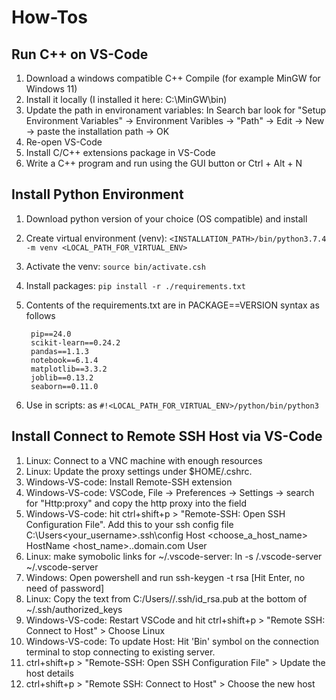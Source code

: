 # How-Tos

## Run C++ on VS-Code
1. Download a windows compatible C++ Compile (for example MinGW for Windows 11)
2. Install it locally (I installed it here: C:\MinGW\bin)
3. Update the path in environament variables: In Search bar look for "Setup Environment Variables" -> Environment Varibles -> "Path" -> Edit -> New -> paste the installation path -> OK
4. Re-open VS-Code
5. Install C/C++ extensions package in VS-Code
6. Write a C++ program and run using the GUI button or Ctrl + Alt + N

## Install Python Environment
1. Download python version of your choice (OS compatible) and install
2. Create virtual environment (venv): ```<INSTALLATION_PATH>/bin/python3.7.4  -m venv <LOCAL_PATH_FOR_VIRTUAL_ENV>```
3. Activate the venv: ```source bin/activate.csh```
4. Install packages: ```pip install -r ./requirements.txt```
5. Contents of the requirements.txt are in PACKAGE==VERSION syntax as follows

        pip==24.0
        scikit-learn==0.24.2
        pandas==1.1.3
        notebook==6.1.4
        matplotlib==3.3.2
        joblib==0.13.2
        seaborn==0.11.0
6. Use in scripts: as ```#!<LOCAL_PATH_FOR_VIRTUAL_ENV>/python/bin/python3```
   
## Install Connect to Remote SSH Host via VS-Code
1. Linux: Connect to a VNC machine with enough resources
2. Linux: Update the proxy settings under $HOME/.cshrc.<username>
3. Windows-VS-code: Install Remote-SSH extension
4. Windows-VS-code: VSCode, File → Preferences → Settings → search for "Http:proxy" and copy the http proxy into the field
5. Windows-VS-code: hit ctrl+shift+p > "Remote-SSH: Open SSH Configuration File". Add this to your ssh config file C:\Users\<your_username>\.ssh\config
        Host <choose_a_host_name>
            HostName <host_name>.<site>.domain.com
            User <username>
6. Linux: make symobolic links for ~/.vscode-server: ln -s <workarea>/.vscode-server  ~/.vscode-server
7. Windows: Open powershell and run ssh-keygen -t rsa [Hit Enter, no need of password]
8. Linux: Copy the text from C:/Users/<username>/.ssh/id_rsa.pub at the bottom of ~/.ssh/authorized_keys
9. Windows-VS-code: Restart VSCode and hit ctrl+shift+p > "Remote SSH: Connect to Host" > Choose Linux
10. Windows-VS-code: To update Host: Hit 'Bin' symbol on the connection terminal to stop connecting to existing server.
11. ctrl+shift+p > "Remote-SSH: Open SSH Configuration File" > Update the host details
12. ctrl+shift+p > "Remote SSH: Connect to Host" > Choose the new host
    
